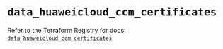# `data_huaweicloud_ccm_certificates`

Refer to the Terraform Registry for docs: [`data_huaweicloud_ccm_certificates`](https://registry.terraform.io/providers/huaweicloud/huaweicloud/1.71.1/docs/data-sources/ccm_certificates).
